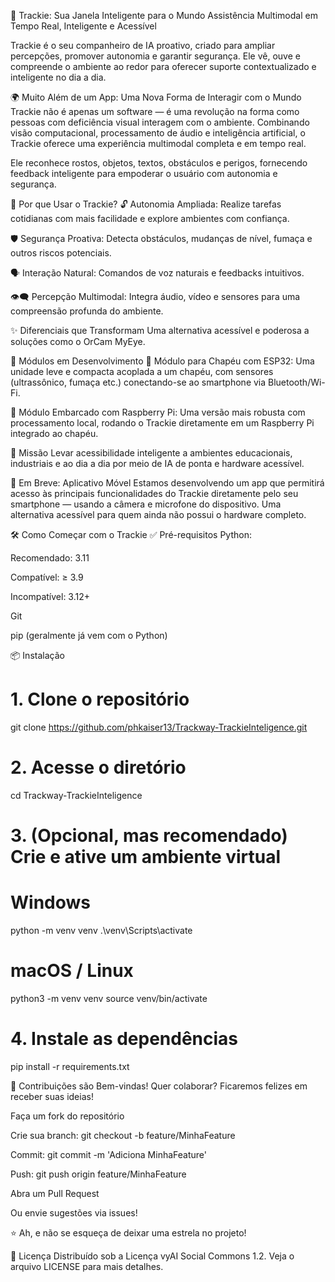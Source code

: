 🧠 Trackie: Sua Janela Inteligente para o Mundo
Assistência Multimodal em Tempo Real, Inteligente e Acessível

Trackie é o seu companheiro de IA proativo, criado para ampliar percepções, promover autonomia e garantir segurança. Ele vê, ouve e compreende o ambiente ao redor para oferecer suporte contextualizado e inteligente no dia a dia.

🌍 Muito Além de um App: Uma Nova Forma de Interagir com o Mundo
Trackie não é apenas um software — é uma revolução na forma como pessoas com deficiência visual interagem com o ambiente. Combinando visão computacional, processamento de áudio e inteligência artificial, o Trackie oferece uma experiência multimodal completa e em tempo real.

Ele reconhece rostos, objetos, textos, obstáculos e perigos, fornecendo feedback inteligente para empoderar o usuário com autonomia e segurança.

🚀 Por que Usar o Trackie?
🔓 Autonomia Ampliada: Realize tarefas cotidianas com mais facilidade e explore ambientes com confiança.

🛡️ Segurança Proativa: Detecta obstáculos, mudanças de nível, fumaça e outros riscos potenciais.

🗣️ Interação Natural: Comandos de voz naturais e feedbacks intuitivos.

👁️‍🗨️ Percepção Multimodal: Integra áudio, vídeo e sensores para uma compreensão profunda do ambiente.

✨ Diferenciais que Transformam
Uma alternativa acessível e poderosa a soluções como o OrCam MyEye.

🔧 Módulos em Desenvolvimento
🎩 Módulo para Chapéu com ESP32:
Uma unidade leve e compacta acoplada a um chapéu, com sensores (ultrassônico, fumaça etc.) conectando-se ao smartphone via Bluetooth/Wi-Fi.

🍓 Módulo Embarcado com Raspberry Pi:
Uma versão mais robusta com processamento local, rodando o Trackie diretamente em um Raspberry Pi integrado ao chapéu.

🎯 Missão
Levar acessibilidade inteligente a ambientes educacionais, industriais e ao dia a dia por meio de IA de ponta e hardware acessível.

📱 Em Breve: Aplicativo Móvel
Estamos desenvolvendo um app que permitirá acesso às principais funcionalidades do Trackie diretamente pelo seu smartphone — usando a câmera e microfone do dispositivo. Uma alternativa acessível para quem ainda não possui o hardware completo.

🛠️ Como Começar com o Trackie
✅ Pré-requisitos
Python:

Recomendado: 3.11

Compatível: ≥ 3.9

Incompatível: 3.12+

Git

pip (geralmente já vem com o Python)



📦 Instalação

# 1. Clone o repositório
git clone https://github.com/phkaiser13/Trackway-TrackieInteligence.git

# 2. Acesse o diretório
cd Trackway-TrackieInteligence

# 3. (Opcional, mas recomendado) Crie e ative um ambiente virtual
# Windows
python -m venv venv
.\venv\Scripts\activate

# macOS / Linux
python3 -m venv venv
source venv/bin/activate

# 4. Instale as dependências
pip install -r requirements.txt


🤝 Contribuições são Bem-vindas!
Quer colaborar? Ficaremos felizes em receber suas ideias!

Faça um fork do repositório

Crie sua branch: git checkout -b feature/MinhaFeature

Commit: git commit -m 'Adiciona MinhaFeature'

Push: git push origin feature/MinhaFeature

Abra um Pull Request

Ou envie sugestões via issues!

⭐ Ah, e não se esqueça de deixar uma estrela no projeto!

📄 Licença
Distribuído sob a Licença vyAI Social Commons 1.2. Veja o arquivo LICENSE para mais detalhes.
